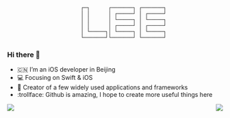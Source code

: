 
```
                        ┌─┐      ┌───────┐ ┌───────┐
                        │ │      │ ┌─────┘ │ ┌─────┘
                        │ │      │ └─────┐ │ └─────┐
                        │ │      │ ┌─────┘ │ ┌─────┘
                        │ └─────┐│ └─────┐ │ └─────┐
                        └───────┘└───────┘ └───────┘
```

### Hi there 👋

- :cn: I’m an iOS developer in Beijing 
- :computer: Focusing on Swift & iOS
- :hammer: Creator of a few widely used applications and frameworks
- :trollface: Github is amazing, I hope to create more useful things here

<img align="right" src="https://github-readme-stats.vercel.app/api/top-langs/?username=lixiang1994&hide=ruby,CSS,javascript"/>
<img align="left" src="https://github-readme-stats.vercel.app/api?username=lixiang1994&show_icons=true&icon_color=0366d6&text_color=718096&bg_color=ffffff&hide_title=true"/>


<!--
**lixiang1994/lixiang1994** is a ✨ _special_ ✨ repository because its `README.md` (this file) appears on your GitHub profile.

Here are some ideas to get you started:

- 🔭 I’m currently working on ...
- 🌱 I’m currently learning ...
- 👯 I’m looking to collaborate on ...
- 🤔 I’m looking for help with ...
- 💬 Ask me about ...
- 📫 How to reach me: ...
- 😄 Pronouns: ...
- ⚡ Fun fact: ...
-->
